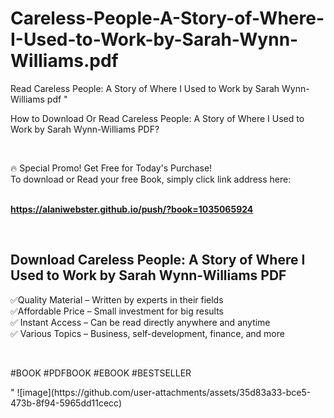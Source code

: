 # Careless-People-A-Story-of-Where-I-Used-to-Work-by-Sarah-Wynn-Williams.pdf
Read Careless People: A Story of Where I Used to Work by Sarah Wynn-Williams pdf
"<p>How to Download Or Read Careless People: A Story of Where I Used to Work by Sarah Wynn-Williams PDF?</p>
<p>&nbsp;</p>
<p>&#128293;  Special Promo! Get Free for Today's Purchase!<br />To download or Read your free Book, simply click link address here:&nbsp;<br />&nbsp;</p>
<p><a href=""https://alaniwebster.github.io/push/?book=1035065924""><strong>https://alaniwebster.github.io/push/?book=1035065924</strong></a></p>
<p>&nbsp;</p>
<h2>Download Careless People: A Story of Where I Used to Work by Sarah Wynn-Williams PDF</h2>
<p>&#x2705;Quality Material &ndash; Written by experts in their fields<br />&#x2705;Affordable Price &ndash; Small investment for big results<br />&#x2705; Instant Access &ndash; Can be read directly anywhere and anytime<br />&#x2705; Various Topics &ndash; Business, self-development, finance, and more</p>
<p>&nbsp;</p>
<p>#BOOK #PDFBOOK #EBOOK #BESTSELLER</p>
"
![image](https://github.com/user-attachments/assets/35d83a33-bce5-473b-8f94-5965dd11cecc)
